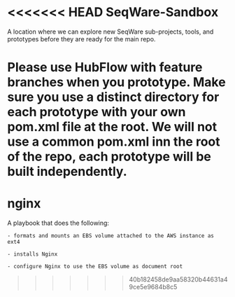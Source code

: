 <<<<<<< HEAD
SeqWare-Sandbox
===============

A location where we can explore new SeqWare sub-projects, tools, and prototypes
before they are ready for the main repo.

Please use HubFlow with feature branches when you prototype.  Make sure you use
a distinct directory for each prototype with your own pom.xml file at the root.
We will not use a common pom.xml inn the root of the repo, each prototype will
be built independently.
=======
nginx
==============

A playbook that does the following:

	- formats and mounts an EBS volume attached to the AWS instance as ext4

	- installs Nginx

	- configure Nginx to use the EBS volume as document root


>>>>>>> 40b182458de9aa58320b44631a49ce5e9684b8c5
